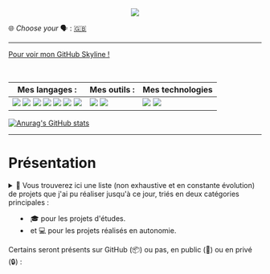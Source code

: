 <center>
<img src="https://capsule-render.vercel.app/api?type=wave&color=timeAuto&height=300&section=header&text=Bienvenue%20sur%20mon%20GitHub%20&#128075;&fontSize=40&animation=twinkling">
</center>

&#127760; _Choose your_ &#128483; : [&#127468;&#127463;](./READMEEN.md)

---

[Pour voir mon GitHub Skyline !](https://skyline.github.com/l-clem/2021)

<br>

<!-- https://medium.com/javascript-in-plain-english/how-to-make-custom-language-badges-for-your-profile-using-shields-io-d2aeaf016b6b -->

Mes langages : | Mes outils :  | Mes technologies |
-------------- | ------------- | ---------------- |
![](https://img.shields.io/badge/-HTML5-E34F26?logo=HTML5&logoColor=white&style=flat-square) ![](https://img.shields.io/badge/-CSS3-1572B6?logo=CSS3&logoColor=white&style=flat-square) ![](https://img.shields.io/badge/-JavaScript-F7DF1E?logo=JavaScript&logoColor=white&style=flat-square) ![](https://img.shields.io/badge/-PHP-777BB4?logo=PHP&logoColor=white&style=flat-square) ![](https://img.shields.io/badge/-Python-3776AB?logo=python&logoColor=white&style=flat-square) ![](https://img.shields.io/badge/-C-A8B9CC?logo=C&logoColor=black&style=flat-square) ![](https://img.shields.io/badge/-Microsoft%20SQL%20Server-CC2927?logo=Microsoft-SQL-Server&logoColor=white&style=flat-square)  | ![](https://img.shields.io/badge/-GitHub-181717?logo=GitHub&logoColor=white&style=flat-square) ![](https://img.shields.io/badge/-Visual%20Studio%20Code-007ACC?logo=Visual-Studio-Code&logoColor=white&style=flat-square) | ![](https://img.shields.io/badge/-Git-F05032?logo=git&logoColor=white&style=flat-square) ![](https://img.shields.io/badge/-Sass-CC6699?logo=Sass&logoColor=white&style=flat-square)


[![Anurag's GitHub stats](https://github-readme-stats.vercel.app/api?username=l-clem&count_private=true&show_icons=true&locale=fr)](https://github.com/anuraghazra/github-readme-stats)

---

# Présentation

<details>
<summary> 🔭 Vous trouverez ici une liste (non exhaustive et en constante évolution) de projets que j'ai pu réaliser jusqu'à ce jour, triés en deux catégories principales : 
  
- 🎓 pour les projets d'études.
- et 💻 pour les projets réalisés en autonomie. 

Certains seront présents sur GitHub (📦) ou pas, en public (📂) ou en privé (🔒) :

</summary> 

## 🎓 Cours

- 🎓📦📂 : &nbsp; **[Workshop 2020 EPSI](https://github.com/L-Clem/Workshop-2020-EPSI_B1-groupe-10)** &#127467;&#127479; | &#127468;&#127463;

&nbsp;&nbsp;&nbsp;&nbsp;&nbsp; [*Projet de groupe*]

&nbsp;&nbsp;&nbsp;&nbsp;&nbsp; Création d'un jeu vidéo sur le thème "Conception et valorisation d'un jeu vidéo et de son univers".
<br>

- 🎓📦🔒 : &nbsp; **Web App - Banque Alimentaire bordeaux** &#127467;&#127479; | &#127468;&#127463; 

&nbsp;&nbsp;&nbsp;&nbsp;&nbsp; [*Projet Transversal - Projet de groupe*] 

&nbsp;&nbsp;&nbsp;&nbsp;&nbsp; Création d'un site web regroupant l'ensemble des bénévoles de la banque alimentaire de bordeaux.
<br>

- 🎓 : &nbsp; **Infrastructure Réseau**  

&nbsp;&nbsp;&nbsp;&nbsp;&nbsp; [*Projet Transversal - Projet de groupe*] 

&nbsp;&nbsp;&nbsp;&nbsp;&nbsp; Design de l'infrastructure réseau et équipement d'une entreprise.
<br>

- 🎓 : &nbsp; **Website personnel avec Back-End PHP**

&nbsp;&nbsp;&nbsp;&nbsp;&nbsp; Création d'un blog personnel.
<br>

## 💻 Personnels

- 💻📦📂 : &nbsp; [**Micro-CV**](https://github.com/L-Clem/cv) &#127467;&#127479;

&nbsp;&nbsp;&nbsp;&nbsp;&nbsp; Création d'un site web SP (*Single Page*) simulant un CV au format papier A4.
<br>

- 💻📦🔒 : &nbsp; **Bot Discord serveur EPSI**

&nbsp;&nbsp;&nbsp;&nbsp;&nbsp; Création d'un Bot pour les premières années sur le serveur Discord du BdE (*Bureaux des Étudiants*) de mon école (EPSI bordeaux).
<br>

- 💻📦🔒 : &nbsp; **Générateur factures PDF**

&nbsp;&nbsp;&nbsp;&nbsp;&nbsp; Programme générateur de factures en JavaScript avec la bibliothèque Node.JS [PDF-Kit](https://pdfkit.org/).
<br>

- 💻/🎓📦📂 : &nbsp; [**MiniPy**](https://github.com/L-Clem/MiniPy) &#127467;&#127479; | &#127468;&#127463;

&nbsp;&nbsp;&nbsp;&nbsp;&nbsp; Repository comprenant différents *one file scripts* en Python.
<br>

- 💻 : &nbsp; **C&F d'un [Dodow<sup>&reg;</sup>](https://www.mydodow.com/dodow/fr-fr/home) avec un Arduino**

&nbsp;&nbsp;&nbsp;&nbsp;&nbsp; Conception & Fabrication d'un boitier imprimé en 3D, d'un objet et d'un programme reproduisant les comportements et fonctionnalités d'un Dodow<sup>&reg;</sup>.
<br> 

- 💻 : &nbsp; **C&F d'une banque Monopoly avec cartes NFC**

Conception & Fabrication d'une banque Monopoly alternative utilisant des cartes NFC et un Arduino + Keypad.

</details>
